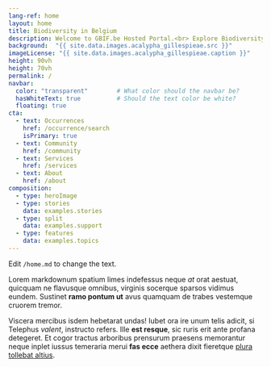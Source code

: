 ```yaml
---
lang-ref: home
layout: home
title: Biodiversity in Belgium
description: Welcome to GBIF.be Hosted Portal.<br> Explore Biodiversity occurrences in our country. Discover the vibrant community of data publishers and the services offered by your Node.
background:  "{{ site.data.images.acalypha_gillespieae.src }}"
imageLicense: "{{ site.data.images.acalypha_gillespieae.caption }}"
height: 90vh
height: 70vh
permalink: /
navbar:
  color: "transparent"        # What color should the navbar be?
  hasWhiteText: true          # Should the text color be white?
  floating: true
cta:
  - text: Occurrences
    href: /occurrence/search
    isPrimary: true
  - text: Community
    href: /community
  - text: Services
    href: /services
  - text: About
    href: /about
composition:
  - type: heroImage
  - type: stories
    data: examples.stories
  - type: split
    data: examples.support
  - type: features
    data: examples.topics
---
```


Edit `/home.md` to change the text.

Lorem markdownum spatium limes indefessus neque _at_ orat aestuat, quicquam ne
flavusque omnibus, virginis socerque sparsos vidimus eundem. Sustinet **ramo
pontum ut** avus quamquam de trabes vestemque cruorem tremor.

Viscera mercibus isdem hebetarat undas! Iubet ora ire unum telis adicit, si
Telephus _valent_, instructo refers. Ille **est resque**, sic ruris erit ante
profana detegeret. Et cogor tractus arboribus prensurum praesens memorantur
neque inplet iussus temeraria merui **fas ecce** aethera dixit fieretque [plura
tollebat altius](http://virgineusque.net/est.html).

